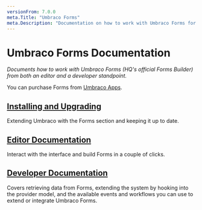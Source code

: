 ```yaml
---
versionFrom: 7.0.0
meta.Title: "Umbraco Forms"
meta.Description: "Documentation on how to work with Umbraco Forms for both editors and developers"
---
```


# Umbraco Forms Documentation

_Documents how to work with Umbraco Forms (HQ's official Forms Builder) from both an editor and a developer standpoint._

You can purchase Forms from [Umbraco Apps](https://umbraco.com/apps/umbraco-forms/).

## [Installing and Upgrading](Installation/index.md)

Extending Umbraco with the Forms section and keeping it up to date.

## [Editor Documentation](Editor/index.md)

Interact with the interface and build Forms in a couple of clicks.

## [Developer Documentation](Developer/index.md)

Covers retrieving data from Forms, extending the system by hooking into the provider model, and the available events and workflows you can use to extend or integrate Umbraco Forms.
